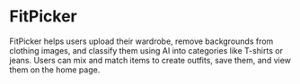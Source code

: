# FitPicker
FitPicker helps users upload their wardrobe, remove backgrounds from clothing images, and classify them using AI into categories like T-shirts or jeans. Users can mix and match items to create outfits, save them, and view them on the home page.
